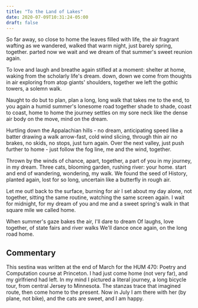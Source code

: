 ```yaml
---
title: "To the Land of Lakes"
date: 2020-07-09T10:31:24-05:00
draft: false
---
```

So far away, so close to home
the leaves filled with life, the air
fragrant wafting as we wandered, walked
that warm night, just barely spring, together.
parted now we wait and we dream
of that summer's sweet reunion again.

To love and laugh and breathe again
stifled at a moment: shelter at home,
waking from the scholarly life's dream.
down, down we come from thoughts in air
exploring from atop giants' shoulders, together
we left the gothic towers, a solemn walk.

Naught to do but to plan, plan a long, long walk
that takes me to the end, to you again
a humid summer's lonesome road together
shade to shade, coast to coast, home to home
the journey settles on my sore neck like the dense air
body on the move, mind on the dream.

Hurtling down the Appalachian hills - no dream,
anticipating speed like a batter drawing a walk
arrow-fast, cold wind slicing, through thin air
no brakes, no skids, no stops, just turn again.
Over the next valley, just push further to home -
just follow the fog line, me and the wind, together.

Thrown by the winds of chance, apart, together,
a part of you in my journey, in my dream.
Three cats, blooming garden, rushing river: your home.
start and end of wandering, wondering, my walk.
We found the seed of History, planted again,
lost for so long, uncertain like a butterfly in rough air.

Let me out! back to the surface, burning for air
I set about my day alone, not together,
sitting the same routine, watching the same screen again.
I wait for midnight, for my dream
of you and me and a sweet spring's walk
in that square mile we called home.

When summer's gaze bakes the air, I'll dare to dream
Of laughs, love together, of state fairs and river walks
We'll dance once again, on the long road home.

## Commentary
This sestina was written at the end of March for the HUM 470: Poetry and Computation course at Princeton. I had just come home (not very far), and my girlfriend had left. In my mind I pictured a literal journey, a long bicycle tour, from central Jersey to Minnesota. The stanzas trace that imagined route, then come home to the present. Now in July I am there with her (by plane, not bike), and the cats are sweet, and I am happy.
